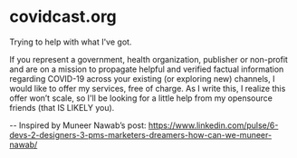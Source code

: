 # covidcast.org
Trying to help with what I've got.

If you represent a government, health organization, publisher or non-profit and are on a mission to propagate helpful and verified factual information regarding COVID-19 across your existing (or exploring new) channels, I would like to offer my services, free of charge. As I write this, I realize this offer won’t scale, so I'll be looking for a little help from my opensource friends (that IS LIKELY you).

-- Inspired by Muneer Nawab’s post: https://www.linkedin.com/pulse/6-devs-2-designers-3-pms-marketers-dreamers-how-can-we-muneer-nawab/
